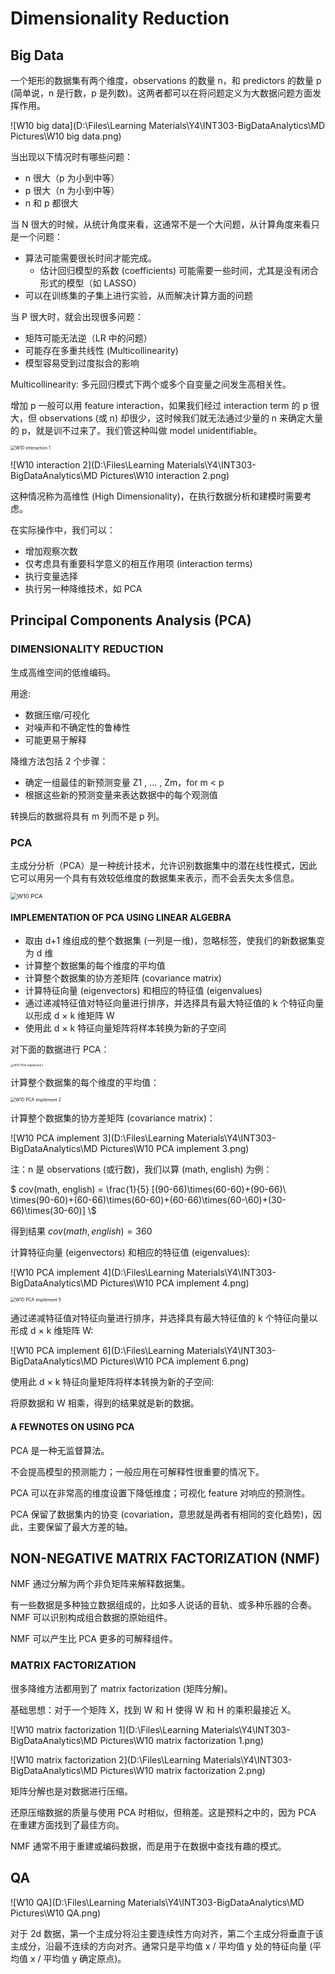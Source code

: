 # Dimensionality Reduction

## Big Data

一个矩形的数据集有两个维度，observations 的数量 n，和 predictors 的数量 p (简单说，n 是行数，p 是列数)。这两者都可以在将问题定义为大数据问题方面发挥作用。

![W10 big data](D:\Files\Learning Materials\Y4\INT303-BigDataAnalytics\MD Pictures\W10 big data.png)

当出现以下情况时有哪些问题：

* n 很大（p 为小到中等）
* p 很大（n 为小到中等）
* n 和 p 都很大

当 N 很大的时候，从统计角度来看，这通常不是一个大问题，从计算角度来看只是一个问题：

* 算法可能需要很长时间才能完成。
  * 估计回归模型的系数 (coefficients) 可能需要一些时间，尤其是没有闭合形式的模型（如 LASSO）
* 可以在训练集的子集上进行实验，从而解决计算方面的问题

当 P 很大时，就会出现很多问题：

* 矩阵可能无法逆（LR 中的问题）
* 可能存在多重共线性 (Multicollinearity)
* 模型容易受到过度拟合的影响

Multicollinearity: 多元回归模式下两个或多个自变量之间发生高相关性。

增加 p 一般可以用 feature interaction，如果我们经过 interaction term 的 p 很大，但 observations (或 n) 却很少，这时候我们就无法通过少量的 n 来确定大量的 p，就是训不过来了。我们管这种叫做 model unidentifiable。

<img src="D:\Files\Learning Materials\Y4\INT303-BigDataAnalytics\MD Pictures\W10 interaction 1.png" alt="W10 interaction 1" style="zoom:50%;" />

![W10 interaction 2](D:\Files\Learning Materials\Y4\INT303-BigDataAnalytics\MD Pictures\W10 interaction 2.png)

这种情况称为高维性 (High Dimensionality)，在执行数据分析和建模时需要考虑。

在实际操作中，我们可以：

* 增加观察次数
* 仅考虑具有重要科学意义的相互作用项 (interaction terms)
* 执行变量选择
* 执行另一种降维技术，如 PCA

## Principal Components Analysis (PCA)

### DIMENSIONALITY REDUCTION

生成高维空间的低维编码。

用途:

* 数据压缩/可视化
* 对噪声和不确定性的鲁棒性
* 可能更易于解释

降维方法包括 2 个步骤： 

* 确定一组最佳的新预测变量 Z1 , ... , Zm，for m &lt; p
* 根据这些新的预测变量来表达数据中的每个观测值

转换后的数据将具有 m 列而不是 p 列。

### PCA

主成分分析（PCA）是一种统计技术，允许识别数据集中的潜在线性模式，因此它可以用另一个具有有效较低维度的数据集来表示，而不会丢失太多信息。

<img src="D:\Files\Learning Materials\Y4\INT303-BigDataAnalytics\MD Pictures\W10 PCA.png" alt="W10 PCA" style="zoom:67%;" />

#### IMPLEMENTATION OF PCA USING LINEAR ALGEBRA
* 取由 d+1 维组成的整个数据集 (一列是一维)，忽略标签，使我们的新数据集变为 d 维
* 计算整个数据集的每个维度的平均值
* 计算整个数据集的协方差矩阵 (covariance matrix)
* 计算特征向量 (eigenvectors) 和相应的特征值 (eigenvalues)
* 通过递减特征值对特征向量进行排序，并选择具有最大特征值的 k 个特征向量以形成 d × k 维矩阵 W
* 使用此 d × k 特征向量矩阵将样本转换为新的子空间

对下面的数据进行 PCA：

<img src="D:\Files\Learning Materials\Y4\INT303-BigDataAnalytics\MD Pictures\W10 PCA implement 1.png" alt="W10 PCA implement 1" style="zoom:33%;" />

计算整个数据集的每个维度的平均值：

<img src="D:\Files\Learning Materials\Y4\INT303-BigDataAnalytics\MD Pictures\W10 PCA implement 2.png" alt="W10 PCA implement 2" style="zoom: 50%;" />

计算整个数据集的协方差矩阵 (covariance matrix)：

![W10 PCA implement 3](D:\Files\Learning Materials\Y4\INT303-BigDataAnalytics\MD Pictures\W10 PCA implement 3.png)

注：n 是 observations (或行数)，我们以算 (math, english) 为例：

$ cov(math, english) = \frac{1}{5} [(90-66)\times(60-60)+(90-66)\\ \times(90-60)+(60-66)\times(60-60)+(60-66)\times(60-\\60)+(30-66)\times(30-60)] \\$

得到结果 $cov(math, english) = 360$

计算特征向量 (eigenvectors) 和相应的特征值 (eigenvalues):

![W10 PCA implement 4](D:\Files\Learning Materials\Y4\INT303-BigDataAnalytics\MD Pictures\W10 PCA implement 4.png)

<img src="D:\Files\Learning Materials\Y4\INT303-BigDataAnalytics\MD Pictures\W10 PCA implement 5.png" alt="W10 PCA implement 5" style="zoom:50%;" />

通过递减特征值对特征向量进行排序，并选择具有最大特征值的 k 个特征向量以形成 d × k 维矩阵 W:

![W10 PCA implement 6](D:\Files\Learning Materials\Y4\INT303-BigDataAnalytics\MD Pictures\W10 PCA implement 6.png)

使用此 d × k 特征向量矩阵将样本转换为新的子空间:

将原数据和 W 相乘，得到的结果就是新的数据。

#### A FEWNOTES ON USING PCA

PCA 是一种无监督算法。

不会提高模型的预测能力；一般应用在可解释性很重要的情况下。

PCA 可以在非常高的维度设置下降低维度；可视化 feature 对响应的预测性。

PCA 保留了数据集内的协变 (covariation，意思就是两者有相同的变化趋势)，因此，主要保留了最大方差的轴。

## NON-NEGATIVE MATRIX FACTORIZATION (NMF)
NMF 通过分解为两个非负矩阵来解释数据集。

有一些数据是多种独立数据组成的，比如多人说话的音轨、或多种乐器的合奏。NMF 可以识别构成组合数据的原始组件。

NMF 可以产生比 PCA 更多的可解释组件。

### MATRIX FACTORIZATION

很多降维方法都用到了 matrix factorization (矩阵分解)。

基础思想：对于一个矩阵 X，找到 W 和 H 使得 W 和 H 的乘积最接近 X。

![W10 matrix factorization 1](D:\Files\Learning Materials\Y4\INT303-BigDataAnalytics\MD Pictures\W10 matrix factorization 1.png)

![W10 matrix factorization 2](D:\Files\Learning Materials\Y4\INT303-BigDataAnalytics\MD Pictures\W10 matrix factorization 2.png)

矩阵分解也是对数据进行压缩。

还原压缩数据的质量与使用 PCA 时相似，但稍差。这是预料之中的，因为 PCA 在重建方面找到了最佳方向。

NMF 通常不用于重建或编码数据，而是用于在数据中查找有趣的模式。

## QA

![W10 QA](D:\Files\Learning Materials\Y4\INT303-BigDataAnalytics\MD Pictures\W10 QA.png)

对于 2d 数据，第一个主成分将沿主要连续性方向对齐，第二个主成分将垂直于该主成分，沿最不连续的方向对齐。通常只是平均值 x / 平均值 y 处的特征向量 (平均值 x / 平均值 y 确定原点)。

